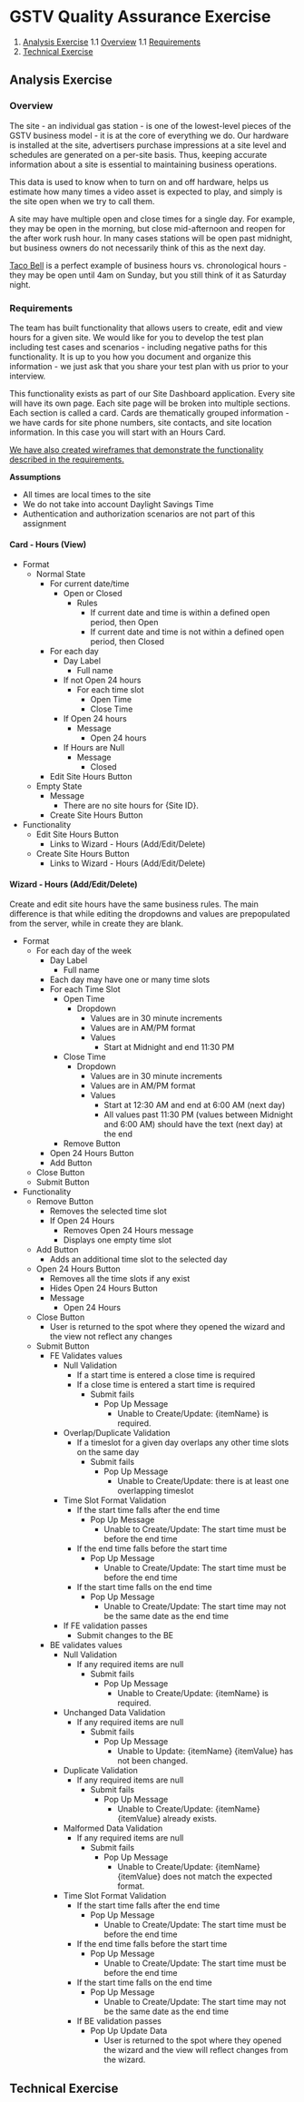 # GSTV Quality Assurance Exercise

1. [Analysis Exercise](#analysis-exercise)
1.1 [Overview](#overview)
1.1 [Requirements](#requirements)
1. [Technical Exercise](#technical-exercise)

## Analysis Exercise
### Overview
The site - an individual gas station - is one of the lowest-level pieces of the GSTV business model - it is at the core of everything we do. Our hardware is installed at the site, advertisers purchase impressions at a site level and schedules are generated on a per-site basis. Thus, keeping accurate information about a site is essential to maintaining business operations.

This data is used to know when to turn on and off hardware, helps us estimate how many times a video asset is expected to play, and simply is the site open when we try to call them.

A site may have multiple open and close times for a single day. For example, they may be open in the morning, but close mid-afternoon and reopen for the after work rush hour. In many cases stations will be open past midnight, but business owners do not necessarily think of this as the next day.

[Taco Bell](http://s3-media2.fl.yelpcdn.com/bphoto/bzl1SoxoBR-ggedVDlECAA/ls.jpg) is a perfect example of business hours vs. chronological hours  - they may be open until 4am on Sunday, but you still think of it as Saturday night.

### Requirements
The team has built functionality that allows users to create, edit and view hours for a given site. We would like for you to develop the test plan including test cases and scenarios - including negative paths for this functionality. It is up to you how you document and organize this information - we just ask that you share your test plan with us prior to your interview.

This functionality exists as part of our Site Dashboard application. Every site will have its own page. Each site page will be broken into multiple sections. Each section is called a card. Cards are thematically grouped information - we have cards for site phone numbers, site contacts, and site location information. In this case you will start with an Hours Card.

[We have also created wireframes that demonstrate the functionality described in the requirements.](http://9g8csl.axshare.com/#g=1&p=individual_site_page)

**Assumptions**
- All times are local times to the site
- We do not take into account Daylight Savings Time
- Authentication and authorization scenarios are not part of this assignment

#### Card - Hours (View)
- Format
  - Normal State
    - For current date/time
      - Open or Closed
        - Rules
          - If current date and time is within a defined open period, then Open
          - If current date and time is not within a defined open period, then Closed
    - For each day
      - Day Label
        - Full name
      - If not Open 24 hours
        - For each time slot
          - Open Time
          - Close Time
      - If Open 24 hours
        - Message
          - Open 24 hours
      - If Hours are Null
        - Message
          - Closed
    - Edit Site Hours Button
  - Empty State
    - Message
      - There are no site hours for {Site ID}.
    - Create Site Hours Button
- Functionality
  - Edit Site Hours Button
    - Links to Wizard - Hours (Add/Edit/Delete)
  - Create Site Hours Button
    - Links to Wizard - Hours (Add/Edit/Delete)

#### Wizard - Hours (Add/Edit/Delete)
Create and edit site hours have the same business rules. The main difference is that while editing the dropdowns and values are prepopulated from the server, while in create they are blank.

- Format
  - For each day of the week
    - Day Label
      - Full name
    - Each day may have one or many time slots
    - For each Time Slot
        - Open Time
            - Dropdown
                - Values are in 30 minute increments
                - Values are in AM/PM format
                - Values
                  - Start at Midnight and end 11:30 PM
        - Close Time
            - Dropdown
                - Values are in 30 minute increments
                - Values are in AM/PM format
                - Values
                  - Start at 12:30 AM and end at 6:00 AM (next day)
                  - All values past 11:30 PM (values between Midnight and 6:00 AM) should have the text (next day) at the end
        - Remove Button
    - Open 24 Hours Button
    - Add Button
  - Close Button
  - Submit Button
- Functionality
  - Remove Button
    - Removes the selected time slot
    - If Open 24 Hours
      - Removes Open 24 Hours message
      - Displays one empty time slot
  - Add Button
    - Adds an additional time slot to the selected day
  - Open 24 Hours Button
    - Removes all the time slots if any exist
    - Hides Open 24 Hours Button
    - Message
      - Open 24 Hours
  - Close Button
    - User is returned to the spot where they opened the wizard and the view not reflect any changes
  - Submit Button
    - FE Validates values
      - Null Validation
        - If a start time is entered a close time is required
        - If a close time is entered a start time is required
          - Submit fails
            - Pop Up Message
              - Unable to Create/Update: {itemName} is required.
      - Overlap/Duplicate Validation
        - If a timeslot for a given day overlaps any other time slots on the same day
          - Submit fails
            - Pop Up Message
              - Unable to Create/Update: there is at least one overlapping timeslot
      - Time Slot Format Validation
        - If the start time falls after the end time
          - Pop Up Message
            - Unable to Create/Update: The start time must be before the end time
        - If the end time falls before the start time
          - Pop Up Message
            - Unable to Create/Update: The start time must be before the end time
        - If the start time falls on the end time
          - Pop Up Message
            - Unable to Create/Update: The start time may not be the same date as the end time
      - If FE validation passes
        - Submit changes to the BE
    - BE validates values
      - Null Validation
        - If any required items are null
          - Submit fails
            - Pop Up Message
              - Unable to Create/Update: {itemName} is required.
      - Unchanged Data Validation
        - If any required items are null
          - Submit fails
            - Pop Up Message
              - Unable to Update: {itemName} {itemValue} has not been changed.
      - Duplicate Validation
        - If any required items are null
          - Submit fails
            - Pop Up Message
              - Unable to Create/Update: {itemName} {itemValue} already exists.
      - Malformed Data Validation
        - If any required items are null
          - Submit fails
            - Pop Up Message
              - Unable to Create/Update: {itemName} {itemValue} does not match the expected format.
      - Time Slot Format Validation
        - If the start time falls after the end time
          - Pop Up Message
              - Unable to Create/Update: The start time must be before the end time
        - If the end time falls before the start time
          - Pop Up Message
              - Unable to Create/Update: The start time must be before the end time
        - If the start time falls on the end time
          - Pop Up Message
              - Unable to Create/Update: The start time may not be the same date as the end time
        - If BE validation passes
          - Pop Up Update Data
              - User is returned to the spot where they opened the wizard and the view will reflect changes from the wizard.

## Technical Exercise
